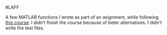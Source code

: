 #LAFF

A few MATLAB functions I wrote as part of an asignment, while following [this course](https://www.edx.org/course/linear-algebra-foundations-frontiers-utaustinx-ut-5-02x). I didn’t finish the course because of beter alternatives. I didn’t write the test files.
